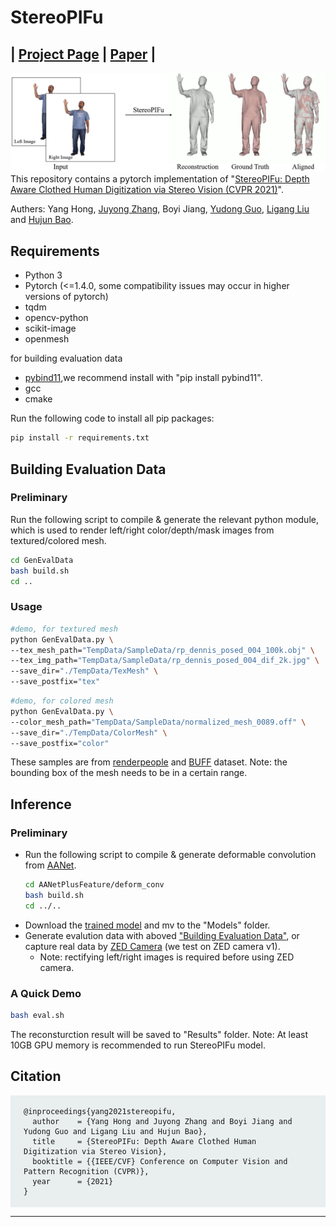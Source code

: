# StereoPIFu
## | [Project Page](https://crishy1995.github.io/StereoPIFuProject/) | [Paper](https://arxiv.org/pdf/2104.05289.pdf) | 
![](doc/teaser.png)
This repository contains a pytorch implementation of "[StereoPIFu: Depth Aware Clothed Human Digitization via Stereo Vision (CVPR 2021)](https://arxiv.org/abs/2104.05289)".

Authers: Yang Hong, [Juyong Zhang](http://staff.ustc.edu.cn/~juyong/), Boyi Jiang, [Yudong Guo](https://yudongguo.github.io/), [Ligang Liu](http://staff.ustc.edu.cn/~lgliu/) and [Hujun Bao](http://www.cad.zju.edu.cn/home/bao/).

## Requirements
- Python 3
- Pytorch (<=1.4.0, some compatibility issues may occur in higher versions of pytorch) 
- tqdm
- opencv-python
- scikit-image
- openmesh

for building evaluation data
- [pybind11](https://github.com/pybind/pybind11),we recommend install with "pip install pybind11".
- gcc
- cmake

Run the following code to install all pip packages:
```bash
pip install -r requirements.txt 
```
<span id="Building_Evaluation"></span>
## Building Evaluation Data
### Preliminary
Run the following script to compile & generate the relevant python module, which is used to render left/right color/depth/mask images from textured/colored mesh.
```bash
cd GenEvalData
bash build.sh
cd ..
```
### Usage

```bash
#demo, for textured mesh
python GenEvalData.py \
--tex_mesh_path="TempData/SampleData/rp_dennis_posed_004_100k.obj" \
--tex_img_path="TempData/SampleData/rp_dennis_posed_004_dif_2k.jpg" \
--save_dir="./TempData/TexMesh" \
--save_postfix="tex"
```

```bash
#demo, for colored mesh
python GenEvalData.py \
--color_mesh_path="TempData/SampleData/normalized_mesh_0089.off" \
--save_dir="./TempData/ColorMesh" \
--save_postfix="color"
```
These samples are from [renderpeople](https://renderpeople.com/free-3d-people/) and [BUFF](http://buff.is.tue.mpg.de/) dataset. 
Note: the bounding box of the mesh needs to be in a certain range. 

## Inference
### Preliminary
- Run the following script to compile & generate deformable convolution from [AANet](https://github.com/haofeixu/aanet).
    ```bash
    cd AANetPlusFeature/deform_conv
    bash build.sh
    cd ../..
    ```
- Download the [trained model](https://mailustceducn-my.sharepoint.com/:u:/g/personal/hymath_mail_ustc_edu_cn/EQe1mmKZ7bxNojddIoHcGb8BKxVYhyWLJvKXdl6iZ__ESA?e=OMUjI9) and mv to the "Models" folder.
- Generate evalution data with aboved ["Building Evaluation Data"](#Building_Evaluation), or capture real data by [ZED Camera](https://www.stereolabs.com/zed/) (we test on ZED camera v1).
  - Note: rectifying left/right images is required before using ZED camera.
### A Quick Demo
```bash
bash eval.sh
```
The reconsturction result will be saved to "Results" folder.
Note: At least 10GB GPU memory is recommended to run StereoPIFu model.

  <!-- citing -->
  <div class="container">
      <div class="row ">
          <div class="col-12">
              <h2>Citation</h2>
              <pre style="background-color: #e9eeef;padding: 1.25em 1.5em"><code>@inproceedings{yang2021stereopifu,
  author    = {Yang Hong and Juyong Zhang and Boyi Jiang and Yudong Guo and Ligang Liu and Hujun Bao},
  title     = {StereoPIFu: Depth Aware Clothed Human Digitization via Stereo Vision},
  booktitle = {{IEEE/CVF} Conference on Computer Vision and Pattern Recognition (CVPR)},
  year      = {2021}
}</code></pre>
              <hr>
          </div>
      </div>
  </div>